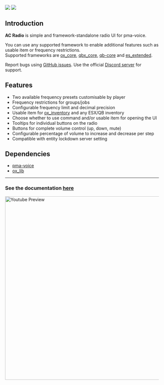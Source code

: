 ![](https://img.shields.io/github/downloads/acscripts/ac_radio/total?logo=github)
![](https://img.shields.io/github/v/release/acscripts/ac_radio?logo=github)

## Introduction
**AC Radio** is simple and framework-standalone radio UI for pma-voice.

You can use any supported framework to enable additional features such as usable item or frequency restrictions.  
Supported frameworks are [ox_core](https://github.com/communityox/ox_core), [qbx_core](https://github.com/Qbox-project/qbx_core), [qb-core](https://github.com/qbcore-framework/qb-core) and [es_extended](https://github.com/esx-framework/esx_core).

Report bugs using [GitHub issues](https://github.com/acscripts/ac_radio/issues). Use the official [Discord server](https://discord.gg/2ZezMw2xvR) for support.

## Features
- Two available frequency presets customisable by player
- Frequency restrictions for groups/jobs
- Configurable frequency limit and decimal precision
- Usable item for [ox_inventory](https://github.com/communityox/ox_inventory) and any ESX/QB inventory
- Choose whether to use command and/or usable item for opening the UI
- Tooltips for individual buttons on the radio
- Buttons for complete volume control (up, down, mute)
- Configurable percentage of volume to increase and decrease per step
- Compatible with entity lockdown server setting

## Dependencies
- [pma-voice](https://github.com/AvarianKnight/pma-voice)
- [ox_lib](https://github.com/communityox/ox_lib)

---

### See the documentation [here](https://docs.acscripts.dev/radio)

<a href="https://youtu.be/9zxbDJMhVSw">
    <img src="https://i3.ytimg.com/vi/9zxbDJMhVSw/maxresdefault.jpg" alt="Youtube Preview" width="600">
</a>
